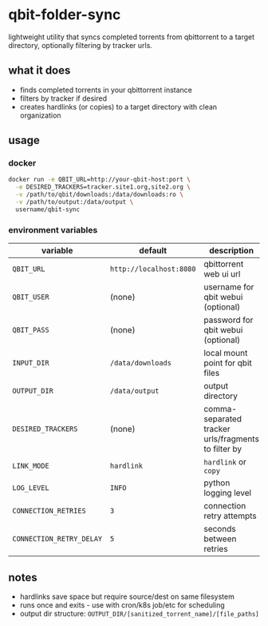 # qbit-folder-sync

lightweight utility that syncs completed torrents from qbittorrent to a target directory, optionally filtering by tracker urls.

## what it does

- finds completed torrents in your qbittorrent instance
- filters by tracker if desired
- creates hardlinks (or copies) to a target directory with clean organization

## usage

### docker

```bash
docker run -e QBIT_URL=http://your-qbit-host:port \
  -e DESIRED_TRACKERS=tracker.site1.org,site2.org \
  -v /path/to/qbit/downloads:/data/downloads:ro \
  -v /path/to/output:/data/output \
  username/qbit-sync
```

### environment variables

| variable | default | description |
|----------|---------|-------------|
| `QBIT_URL` | `http://localhost:8080` | qbittorrent web ui url |
| `QBIT_USER` | (none) | username for qbit webui (optional) |
| `QBIT_PASS` | (none) | password for qbit webui (optional) |
| `INPUT_DIR` | `/data/downloads` | local mount point for qbit files |
| `OUTPUT_DIR` | `/data/output` | output directory |
| `DESIRED_TRACKERS` | (none) | comma-separated tracker urls/fragments to filter by |
| `LINK_MODE` | `hardlink` | `hardlink` or `copy` |
| `LOG_LEVEL` | `INFO` | python logging level |
| `CONNECTION_RETRIES` | `3` | connection retry attempts |
| `CONNECTION_RETRY_DELAY` | `5` | seconds between retries |

## notes

- hardlinks save space but require source/dest on same filesystem
- runs once and exits - use with cron/k8s job/etc for scheduling
- output dir structure: `OUTPUT_DIR/[sanitized_torrent_name]/[file_paths]`
